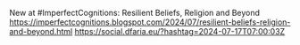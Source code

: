 New at #ImperfectCognitions: Resilient Beliefs, Religion and Beyond https://imperfectcognitions.blogspot.com/2024/07/resilient-beliefs-religion-and-beyond.html https://social.dfaria.eu/?hashtag=2024-07-17T07:00:03Z